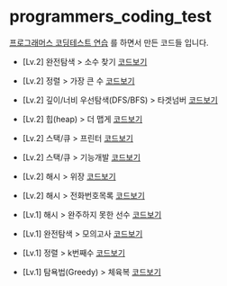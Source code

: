 # programmers_coding_test

[프로그래머스 코딩테스트 연습](https://programmers.co.kr/learn/challenges) 를 하면서 만든 코드들 입니다.

* [Lv.2] 완전탐색 > 소수 찾기 [코드보기](https://github.com/ironmask431/programmers_coding_test/blob/main/Programmers_coding_test/src/allSearch/allSearch_02.java)

* [Lv.2] 정렬 > 가장 큰 수 [코드보기](https://github.com/ironmask431/programmers_coding_test/blob/main/Programmers_coding_test/src/sort/sort_02.java)

* [Lv.2] 깊이/너비 우선탐색(DFS/BFS) > 타겟넘버 [코드보기](https://github.com/ironmask431/programmers_coding_test/blob/main/Programmers_coding_test/src/dfs_bfs/dfs_bfs_01.java)

* [Lv.2] 힙(heap) > 더 맵게 [코드보기](https://github.com/ironmask431/programmers_coding_test/blob/main/Programmers_coding_test/src/heap/heap_01.java)

* [Lv.2] 스택/큐 > 프린터 [코드보기](https://github.com/ironmask431/programmers_coding_test/edit/main/Programmers_coding_test/src/stack_queue/stack_queue_02.java)

* [Lv.2] 스택/큐 > 기능개발 [코드보기](https://github.com/ironmask431/programmers_coding_test/blob/main/Programmers_coding_test/src/stack_queue/stack_queue_01.java)

* [Lv.2] 해시 > 위장 [코드보기](https://github.com/ironmask431/programmers_coding_test/blob/main/Programmers_coding_test/src/hash/hash_03.java)

* [Lv.2] 해시 > 전화번호목록 [코드보기](https://github.com/ironmask431/programmers_coding_test/blob/main/Programmers_coding_test/src/hash/hash_02.java)

* [Lv.1] 해시 > 완주하지 못한 선수 [코드보기](https://github.com/ironmask431/programmers_coding_test/blob/main/Programmers_coding_test/src/hash/hash_01.java)

* [Lv.1] 완전탐색 > 모의고사 [코드보기](https://github.com/ironmask431/programmers_coding_test/blob/main/Programmers_coding_test/src/allSearch/allSearch_01.java)

* [Lv.1] 정렬 > k번째수 [코드보기](https://github.com/ironmask431/programmers_coding_test/blob/main/Programmers_coding_test/src/sort/sort_01.java)

* [Lv.1] 탐욕법(Greedy) > 체육복 [코드보기](https://github.com/ironmask431/programmers_coding_test/blob/main/Programmers_coding_test/src/greedy/greedy_01.java)


